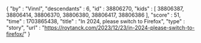 {
  "by" : "Vinnl",
  "descendants" : 6,
  "id" : 38806270,
  "kids" : [ 38806387, 38806414, 38806370, 38806380, 38806417, 38806386 ],
  "score" : 51,
  "time" : 1703865438,
  "title" : "In 2024, please switch to Firefox",
  "type" : "story",
  "url" : "https://roytanck.com/2023/12/23/in-2024-please-switch-to-firefox/"
}
